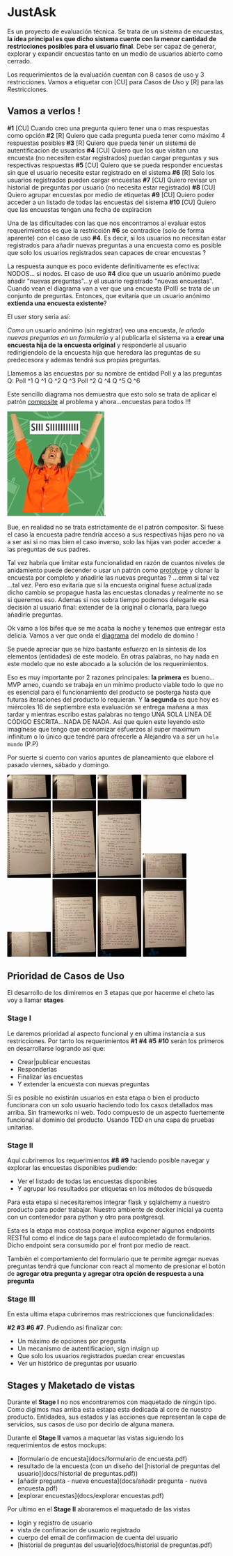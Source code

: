 # JustAsk

Es un proyecto de evaluación técnica. Se trata de un sistema de encuestas, **la
idea principal es que dicho sistema cuente con la menor cantidad de
restricciones posibles para el usuario final**. Debe ser capaz de generar,
explorar y expandir encuestas tanto en un medio de usuarios abierto como cerrado.

Los requerimientos de la evaluación cuentan con 8 casos de uso y 3
restricciones. Vamos a etiquetar con [CU] para *C*asos de *U*so y [R] para las
*R*estricciones.

## Vamos a verlos !

**\#1** [CU] Cuando creo una pregunta quiero tener una o mas respuestas como opción
**\#2** [R] Quiero que cada pregunta pueda tener como máximo 4 respuestas posibles
**\#3** [R] Quiero que pueda tener un sistema de autentificacion de usuarios
**\#4** [CU] Quiero que los que visitan una encuesta (no necesiten estar
registrados) puedan cargar preguntas y sus respectivas respuestas
**\#5** [CU] Quiero que se pueda responder encuestas sin que el usuario
necesite estar registrado en el sistema
**\#6** [R] Solo los usuarios registrados pueden cargar encuestas
**\#7** [CU] Quiero revisar un historial de preguntas por usuario (no necesita estar
registrado)
**\#8** [CU] Quiero agrupar encuestas por medio de etiquetas
**\#9** [CU] Quiero poder acceder a un listado de todas las encuestas del sistema
**\#10** [CU] Quiero que las encuestas tengan una fecha de expiracion

Una de las dificultades con las que nos encontramos al evaluar estos
requerimientos es que la restricción **#6** se contradice (solo de forma
aparente) con el caso de uso **#4**. Es decir, si los usuarios no necesitan
estar registrados para añadir nuevas preguntas a una encuesta como es posible
que solo los usuarios registrados sean capaces de crear encuestas ?

La respuesta aunque es poco evidente definitivamente es efectiva: NODOS... si
nodos. El caso de uso **#4** dice que un usuario anónimo puede añadir "nuevas
preguntas"...y el usuario registrado "nuevas encuestas". Cuando vean el
diagrama van a ver que una encuesta (Poll) se trata de un conjunto de preguntas.
Entonces, que evitaría que un usuario anónimo **extienda una encuesta existente**?

El user story seria así:

*Como* un usuario anónimo (sin registrar) veo una encuesta, *le añado nuevas
preguntas en un formulario* y al publicarla el sistema va a **crear una
encuesta hija de la encuesta original** y responderle al usuario redirigiendolo
de la encuesta hija que heredara las preguntas de su predecesora y ademas
tendrá sus propias preguntas.

Llamemos a las encuestas por su nombre de entidad Poll y a las preguntas Q:
Poll ^1
  Q ^1
  Q ^2
  Q ^3
  Poll ^2
    Q ^4
    Q ^5
    Q ^6

Este sencillo diagrama nos demuestra que esto solo se trata de aplicar el
patrón [composite](https://refactoring.guru/design-patterns/composite)  al problema y ahora...encuestas para todos !!!

 ![ivana_szerman](../docs/ivana_szerman.png).

Bue, en realidad no se trata estrictamente de el patrón compositor. Si fuese el
caso la encuesta padre tendría acceso a sus respectivas hijas pero no va a ser
así si no mas bien el caso inverso, solo las hijas van poder acceder a las
preguntas de sus padres.

Tal vez habría que limitar esta funcionalidad en razón de cuantos niveles de
anidamiento puede decender o usar un patrón como [prototype](https://refactoring.guru/design-patterns/prototype) y clonar la
encuesta por completo y añadirle las nuevas preguntas ?  ...emm si tal vez
...tal vez. Pero eso evitaría que si la encuesta original fuese actualizada
dicho cambio se propague hasta las encuestas clonadas y realmente no se si
queremos eso. Ademas si nos sobra tiempo podemos delegarle esa decisión al
usuario final: extender de la original o clonarla, para luego añadirle
preguntas.

Ok vamo a los bifes que se me acaba la noche y tenemos que entregar esta
delicia. Vamos a ver que onda el [diagrama](https://drive.google.com/file/d/1inr69H0FZIQSQHlcZ366PwIJ2fVi1r4J/view?usp=sharing) del modelo de domino !

Se puede apreciar que se hizo bastante esfuerzo en la síntesis de los elementos
(entidades) de este modelo. En otras palabras, no hay nada en este modelo que
no este abocado a la solución de los requerimientos.

Eso es muy importante por 2 razones principales: **la primera** es bueno... MVP
ameo, cuando se trabaja en un mínimo producto viable todo lo que no es
esencial para el funcionamiento del producto se posterga hasta que futuras
iteraciones del producto lo requieran. Y **la segunda** es que hoy es miércoles
16 de septiembre esta evaluación se entrega mañana a mas tardar y mientras
escribo estas palabras no tengo UNA SOLA LINEA DE CÓDIGO ESCRITA...NADA DE
NADA. Así que quien este leyendo esto imagínese que tengo que economizar
esfuerzos al super maximum infinitum o lo único que tendré para ofrecerle a
Alejandro va a ser un `hola mundo` (P.P)

Por suerte si cuento con varios apuntes de planeamiento que elabore el pasado
viernes, sábado y domingo.

<img src="../docs/photo_2020-09-17_03-00-27.jpg" alt="photo_2020-09-17_03-00-27" width="100" /> <img src="../docs/photo_2020-09-17_02-59-43.jpg" alt="photo_2020-09-17_02-59-43" width="100" />
<img src="../docs/photo_2020-09-17_03-00-14.jpg" alt="photo_2020-09-17_03-00-14" width="100" /> <img src="../docs/photo_2020-09-17_03-00-09.jpg" alt="photo_2020-09-17_03-00-09" width="100" />
<img src="../docs/photo_2020-09-17_03-00-42.jpg" alt="photo_2020-09-17_03-00-42" width="100" /> <img src="../docs/photo_2020-09-17_02-59-58.jpg" alt="photo_2020-09-17_02-59-58" width="100" /> <img src="../docs/photo_2020-09-17_02-59-53.jpg" alt="photo_2020-09-17_02-59-53" width="100" />
<img src="../docs/photo_2020-09-17_02-59-48.jpg" alt="photo_2020-09-17_02-59-48" width="100" /> <img src="../docs/photo_2020-09-17_02-59-30.jpg" alt="photo_2020-09-17_02-59-30" width="100" />
<img src="../docs/photo_2020-09-17_02-59-37.jpg" alt="photo_2020-09-17_02-59-37" width="100" /> <img src="../docs/photo_2020-09-17_02-59-25.jpg" alt="photo_2020-09-17_02-59-25" width="100" /> <img src="../docs/photo_2020-09-17_02-58-44.jpg" alt="photo_2020-09-17_02-58-44" width="100" />

## Prioridad de Casos de Uso

El desarrollo de los dimiremos en 3 etapas que por hacerme el cheto las voy a
llamar **stages**

### Stage I

Le daremos prioridad al aspecto funcional y en ultima instancia a sus
restricciones. Por tanto los requerimientos **#1** **#4** **#5** **#10** serán
los primeros en desarrollarse logrando así que:

- Crear|publicar encuestas
- Responderlas
- Finalizar las encuestas
- Y extender la encuesta con nuevas preguntas

Si es posible no existirán usuarios en esta etapa o bien el producto funcionara
con un solo usuario haciendo todo los casos detallados mas arriba.
Sin frameworks ni web. Todo compuesto de un aspecto fuertemente funcional al
dominio del producto. Usando TDD en una capa de pruebas unitarias.

### Stage II

Aquí cubriremos los requerimientos **#8** **#9** haciendo posible navegar y
explorar las encuestas disponibles pudiendo:

- Ver el listado de todas las encuestas disponibles
- Y agrupar los resultados por etiquetas en los métodos de búsqueda

Para esta etapa si necesitaremos integrar flask y sqlalchemy a nuestro producto
para poder trabajar. Nuestro ambiente de docker inicial ya cuenta con un
contenedor para python y otro para postgresql.

Esta es la etapa mas costosa porque implica exponer algunos endpoints RESTful
como el indice de tags para el autocompletado de formularios. Dicho endpoint
sera consumido por el front por medio de react.

También el comportamiento del formulario que te permite agregar nuevas preguntas
tendrá que funcionar con react al momento de presionar el botón de **agregar
otra pregunta y agregar otra opción de respuesta a una pregunta**

### Stage III

En esta ultima etapa cubriremos mas restricciones que funcionalidades:

**#2** **#3** **\#6** **#7**. Pudiendo así finalizar con:

- Un máximo de opciones por pregunta
- Un mecanismo de autentificacion, sign in\sign up
- Que solo los usuarios registrados puedan crear encuestas
- Ver un histórico de preguntas por usuario

## Stages y Maketado de vistas

Durante el **Stage I** no nos encontraremos con maquetado de ningún tipo. Como
digimos mas arriba esta estapa esta dedicada al core de nuestro producto.
Entidades, sus estados y las acciones que representan la capa de servicios, sus
casos de uso por decirlo de alguna manera.

Durante el **Stage II** vamos a maquetar las vistas siguiendo los
requerimientos de estos mockups:
- [formulario de encuesta](docs/formulario de encuesta.pdf)
- resultado de la encuesta (con un diseño del [historial de preguntas del usuario](docs/historial de preguntas.pdf))
- [añadir pregunta - nueva encuesta](docs/añadir pregunta - nueva encuesta.pdf)
- [explorar encuestas](docs/explorar encuestas.pdf)

Por ultimo en el **Stage II** aboraremos el maquetado de las vistas
- login y registro de usuario
- vista de confimacion de usuario registrado
- cuerpo del email de confirmacion de cuenta del usuario
- [historial de preguntas del usuario](docs/historial de preguntas.pdf)
